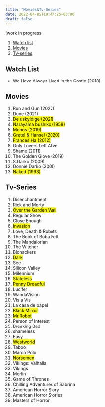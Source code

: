 ```yaml
---
title: "Movies&Tv-Series"
date: 2022-04-05T19:47:25+03:00
draft: false
---
```

!work in progress
1. [Watch list](#watch-list)
1. [Movies](#movies)
1. [Tv-series](#tv-series)

## Watch List
- We Have Always Lived in the Castle (2018)

## Movies
1. Run and Gun (2022)
1. Dune (2021)
1. <mark>De uskyldige (2021)</mark>
1. <mark>Narayama bushikô (1958)</mark>
1. <mark>Monos (2019)</mark>
1. <mark>Gretel & Hansel (2020)</mark>
1. <mark>Frances Ha (2012)</mark>
1. Only Lovers Left Alive
1. Shame (2011)
1. The Golden Glove (2019)
1. S.Darko (2009)
1. Donnie Darko (2001)
1. <mark>Naked (1993)</mark>

## Tv-Series
1. Disenchantment
1. Rick and Morty
1. <mark>Over the Garden Wall</mark>
1. Regular Show
1. Close Enough
1. <mark>Invasion</mark>
1. Love, Death & Robots
1. The Book of Boba Fett
1. The Mandalorian
1. The Witcher
1. Biohackers
1. <mark>Dark</mark>
1. See
1. Silicon Valley
1. Milennium
1. <mark>Stateless</mark>
1. <mark>Penny Dreadful</mark>
1. Lucifer
1. WandaVision
1. Vis a Vis
1. La casa de papel
1. <mark>Black Mirror</mark>
1. <mark>Mr.Robot</mark>
1. Person of Interest
1. Breaking Bad
1. shameless
1. Easy
1. <mark>Westworld</mark>
1. Taboo
1. Marco Polo
1. <mark>Norsemen</mark>
1. Vikings: Valhalla
1. Vikings
1. Merlin
1. Game of Thrones
1. Chilling Adventures of Sabrina
1. American Horror Story
1. American Horror Stories
1. Masters of Horror
